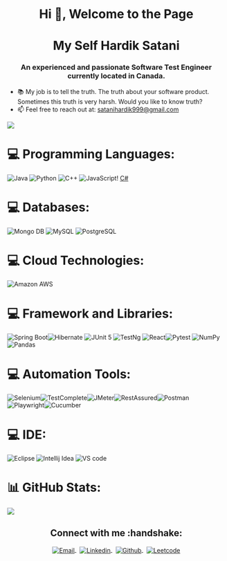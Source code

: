 <h1 align="center">Hi 👋, Welcome to the Page </h1>
<h1 align="center">My Self Hardik Satani </h1>
<h3 align="center">An experienced and passionate Software Test Engineer currently located in Canada.</h3>

- 📚 My job is to tell the truth. The truth about your software product. Sometimes this truth is very harsh. Would you like to know truth?
- 📫 Feel free to reach out at: satanihardik999@gmail.com


![](https://komarev.com/ghpvc/?username=darshak-k&label=PROFILE+VIEWS)


# 💻 Programming Languages:
![Java](https://img.shields.io/badge/java-%23ED8B00.svg?style=for-the-badge&logo=java&logoColor=white) ![Python](https://img.shields.io/badge/python-3670A0?style=for-the-badge&logo=python&logoColor=ffdd54) ![C++](https://img.shields.io/badge/C%2B%2B-00599C?style=for-the-badge&logo=c%2B%2B&logoColor=white)  ![JavaScript](https://img.shields.io/badge/javascript-%23323330.svg?style=for-the-badge&logo=javascript&logoColor=%23F7DF1E)!
[C#](https://img.shields.io/badge/C%23-blue?style=for-the-badge&logo=csharp&logoColor=white
)
# 💻 Databases:
![Mongo DB](https://img.shields.io/badge/MongoDB-4EA94B?style=for-the-badge&logo=mongodb&logoColor=white) ![MySQL](https://img.shields.io/badge/MySQL-005C84?style=for-the-badge&logo=mysql&logoColor=white) ![PostgreSQL](https://img.shields.io/badge/PostgreSQL-316192?style=for-the-badge&logo=postgresql&logoColor=white) 
# 💻 Cloud Technologies:
![Amazon AWS](https://img.shields.io/badge/Amazon_AWS-FF9900?style=for-the-badge&logo=amazonaws&logoColor=white)

# 💻 Framework and Libraries:
 ![Spring Boot](https://img.shields.io/badge/Spring_Boot-F2F4F9?style=for-the-badge&logo=spring-boot)![Hibernate](https://img.shields.io/badge/Hibernate-59666C?style=for-the-badge&logo=Hibernate&logoColor=white) ![JUnit 5](https://img.shields.io/badge/Junit5-25A162?style=for-the-badge&logo=junit5&logoColor=white) ![TestNg](https://img.shields.io/badge/TestNg-black?style=for-the-badge&logoColor=white) ![React](https://img.shields.io/badge/react-%2320232a.svg?style=for-the-badge&logo=react&logoColor=%2361DAFB)![Pytest](https://img.shields.io/badge/Pytest-blue?style=for-the-badge&logo=pytest&logoColor=white) ![NumPy](https://img.shields.io/badge/Numpy-777BB4?style=for-the-badge&logo=numpy&logoColor=white) ![Pandas](https://img.shields.io/badge/Pandas-2C2D72?style=for-the-badge&logo=pandas&logoColor=white) 

 # 💻 Automation Tools:
 ![Selenium](https://img.shields.io/badge/Selenium-green?style=for-the-badge&logo=selenium&logoColor=white)![TestComplete](https://img.shields.io/badge/TestComplete-yello?style=for-the-badge&logoColor=white)![JMeter](https://img.shields.io/badge/JMeter-red?style=for-the-badge&logo=apachejmeter&logoColor=white)![RestAssured](https://img.shields.io/badge/RestAssured-orange?style=for-the-badge&logoColor=white)![Postman](https://img.shields.io/badge/Postman-orange?style=for-the-badge&logo=postman&logoColor=white)![Playwright](https://img.shields.io/badge/Playwright-black?style=for-the-badge&logo=playwright&logoColor=white)![Cucumber](https://img.shields.io/badge/Cucumber-black?style=for-the-badge&logo=cucumber&logoColor=white)
 
 # 💻 IDE:
 ![Eclipse](https://img.shields.io/badge/Eclipse-2C2255?style=for-the-badge&logo=eclipse&logoColor=white)  ![Intellij Idea](https://img.shields.io/badge/IntelliJ_IDEA-000000.svg?style=for-the-badge&logo=intellij-idea&logoColor=white)  ![VS code](https://img.shields.io/badge/Visual_Studio_Code-0078D4?style=for-the-badge&logo=visual%20studio%20code&logoColor=white)

# 📊 GitHub Stats:
![](https://github-readme-stats.vercel.app/api/top-langs/?username=Hsatani&theme=tokyonight&hide_border=false&include_all_commits=false&count_private=false&layout=compact)


<p align="center">
  <h2 align="center"> Connect with me :handshake:</h2>
</p>
<p align="center">
<a href="mailto:satanihardik999@gmail.com" target="_blank">
  <img align="center" alt="Email" src="https://img.shields.io/badge/Gmail-D14836?style=for-the-badge&logo=gmail&logoColor=white"/>
</a>
&nbsp;
<a href="www.linkedin.com/in/hardiksatani06/" target="_blank">
  <img align="center" alt="Linkedin" src="https://img.shields.io/badge/LinkedIn-0077B5?style=for-the-badge&logo=linkedin&logoColor=white"/>
</a> 
&nbsp;
<a href="https://www.github.com/Hsatani/" target="_blank">
  <img align="center" alt="Github" src="https://img.shields.io/badge/GitHub-100000?style=for-the-badge&logo=github&logoColor=white" />
</a>
&nbsp;
<a href="https://leetcode.com/Hsatani/" target="_blank">
  <img align="center" alt="Leetcode" src="https://img.shields.io/badge/-LeetCode-FFA116?style=for-the-badge&logo=LeetCode&logoColor=black" />
</a>
</p>
